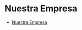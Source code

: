 # Nuestra Empresa #
<ul>
<li><a href='https://code.google.com/p/lambdasoft/source/browse/wiki/E.00.%20NUESTRA%20EMPRESA.pdf'>Nuestra Empresa</a></li>